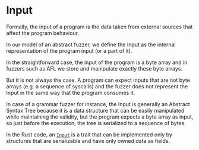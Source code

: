 # Input

Formally, the input of a program is the data taken from external sources that affect the program behaviour.

In our model of an abstract fuzzer, we define the Input as the internal representation of the program input (or a part of it).

In the straightforward case, the input of the program is a byte array and in fuzzers such as AFL we store and manipulate exactly these byte arrays.

But it is not always the case. A program can expect inputs that are not byte arrays (e.g. a sequence of syscalls) and the fuzzer does not represent the Input in the same way that the program consumes it.

In case of a grammar fuzzer for instance, the Input is generally an Abstract Syntax Tree because it is a data structure that can be easily manipulated while maintaining the validity, but the program expects a byte array as input, so just before the execution, the tree is serialized to a sequence of bytes.

In the Rust code, an [`Input`](https://docs.rs/libafl/0/libafl/inputs/trait.Input.html) is a trait that can be implemented only by structures that are serializable and have only owned data as fields.
